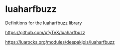 # luaharfbuzz
Definitions for the luaharfbuzz library

https://github.com/ufyTeX/luaharfbuzz

https://luarocks.org/modules/deepakjois/luaharfbuzz
